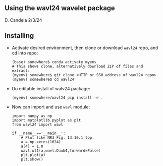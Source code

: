 ## Using the wavl24 wavelet package

D. Candela 2/3/24

## Installing

- Activate desired environment, then clone or download `wavl24` repo, and cd into repo:
  
  ```
  (base) somewhere$ conda activate myenv
  # This shows clone, alternatively download ZIP of files and extract:
  (myenv) somewhere$ git clone <HTTP or SSH address of wavl24 repo>
  (myenv) somewhere$ cd wavl24
  ```

- Do editable install of walv24 package:
  
  ```
  (myenv) somewhere/wavl24 pip install -e .
  ```

- Now can import and use `wavl` module:
  
  ```
  import numpy as np
  import matplotlib.pyplot as plt
  from wavl24 import wavl
  
  if __name__=='__main__':
      # Plot like NR3 Fig. 13.10.1 top.
      a = np.zeros(1024)
      a[4] = 1.0
      wavl.wt1(a,wavl.Daub4,forward=False)
      plt.plot(a)
      plt.show()
  ```


